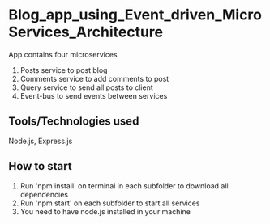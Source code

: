 # Blog_app_using_Event_driven_MicroServices_Architecture
App contains four microservices 
1. Posts service to post blog
2. Comments service to add comments to post
3. Query service to send all posts to client
4. Event-bus to send events between services

## Tools/Technologies used
Node.js, Express.js

## How to start
1. Run 'npm install' on terminal in each subfolder to download all dependencies  
2. Run 'npm start' on each subfolder to start all services
3. You need to have node.js installed in your machine

